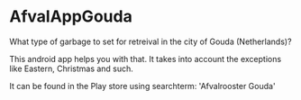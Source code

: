 # AfvalAppGouda
What type of garbage to set for retreival in the city of Gouda (Netherlands)?

This android app helps you with that.
It takes into account the exceptions like Eastern, Christmas and such.

It can be found in the Play store using searchterm:
'Afvalrooster Gouda'

